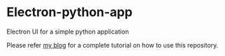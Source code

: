 # Electron-python-app
Electron UI for a simple python application

Please refer [my blog](https://lahirumadushankablog.wordpress.com/2018/12/17/creating-electron-uis-for-python-projects-and-packaging/) for a complete tutorial on how to use this repository. 
